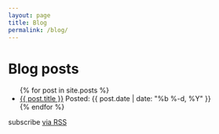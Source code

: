 ```yaml
---
layout: page
title: Blog
permalink: /blog/
---
```


<h1 class="post-title">Blog posts</h1>

<div class="home">
    
  <ul class="post-list">
    {% for post in site.posts %}
      <li>
          <a class="post-link" href="{{ post.url | prepend: site.baseurl }}">{{ post.title }}</a>
          <span class="post-meta">Posted: {{ post.date | date: "%b %-d, %Y" }}</span>
      </li>
    {% endfor %}
  </ul>

  <p class="rss-subscribe">subscribe <a href="{{ "/feed.xml" | prepend: site.baseurl }}">via RSS</a></p>

</div>
